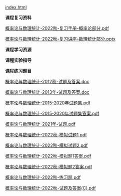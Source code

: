 <!-- tabs:start -->
[index.html](https://gh.hitcs.cc/https://raw.githubusercontent.com/HIT-OpenCS/CS_Courses/main/公共课程/概率论与数理统计/index.html)

**课程复习资料**

[概率论与数理统计-2022秋-复习手册-概率论部分.pdf](https://gh.hitcs.cc/https://raw.githubusercontent.com/HIT-OpenCS/CS_Courses/main/公共课程/概率论与数理统计/课程复习资料/概率论与数理统计-2022秋-复习手册-概率论部分.pdf)

[概率论与数理统计-2022秋-复习讲座-数理统计部分.pptx](https://gh.hitcs.cc/https://raw.githubusercontent.com/HIT-OpenCS/CS_Courses/main/公共课程/概率论与数理统计/课程复习资料/概率论与数理统计-2022秋-复习讲座-数理统计部分.pptx)

**课程学习资源**

**课程实验指导**

**课程练习题目**

[概率论与数理统计-2012秋-试题及答案.doc](https://gh.hitcs.cc/https://raw.githubusercontent.com/HIT-OpenCS/CS_Courses/main/公共课程/概率论与数理统计/课程练习题目/概率论与数理统计-2012秋-试题及答案.doc)

[概率论与数理统计-2013年-试题及答案.doc](https://gh.hitcs.cc/https://raw.githubusercontent.com/HIT-OpenCS/CS_Courses/main/公共课程/概率论与数理统计/课程练习题目/概率论与数理统计-2013年-试题及答案.doc)

[概率论与数理统计-2015-2020年试题集.pdf](https://gh.hitcs.cc/https://raw.githubusercontent.com/HIT-OpenCS/CS_Courses/main/公共课程/概率论与数理统计/课程练习题目/概率论与数理统计-2015-2020年试题集.pdf)

[概率论与数理统计-2015-2020年试题集答案.pdf](https://gh.hitcs.cc/https://raw.githubusercontent.com/HIT-OpenCS/CS_Courses/main/公共课程/概率论与数理统计/课程练习题目/概率论与数理统计-2015-2020年试题集答案.pdf)

[概率论与数理统计-2021年-试题.pdf](https://gh.hitcs.cc/https://raw.githubusercontent.com/HIT-OpenCS/CS_Courses/main/公共课程/概率论与数理统计/课程练习题目/概率论与数理统计-2021年-试题.pdf)

[概率论与数理统计-2022秋-模拟试题1.pdf](https://gh.hitcs.cc/https://raw.githubusercontent.com/HIT-OpenCS/CS_Courses/main/公共课程/概率论与数理统计/课程练习题目/概率论与数理统计-2022秋-模拟试题1.pdf)

[概率论与数理统计-2022秋-模拟试题2.pdf](https://gh.hitcs.cc/https://raw.githubusercontent.com/HIT-OpenCS/CS_Courses/main/公共课程/概率论与数理统计/课程练习题目/概率论与数理统计-2022秋-模拟试题2.pdf)

[概率论与数理统计-2022秋-模拟题1答案.pdf](https://gh.hitcs.cc/https://raw.githubusercontent.com/HIT-OpenCS/CS_Courses/main/公共课程/概率论与数理统计/课程练习题目/概率论与数理统计-2022秋-模拟题1答案.pdf)

[概率论与数理统计-2022秋-模拟题2答案.pdf](https://gh.hitcs.cc/https://raw.githubusercontent.com/HIT-OpenCS/CS_Courses/main/公共课程/概率论与数理统计/课程练习题目/概率论与数理统计-2022秋-模拟题2答案.pdf)

[概率论与数理统计-2022秋-练习题.pdf](https://gh.hitcs.cc/https://raw.githubusercontent.com/HIT-OpenCS/CS_Courses/main/公共课程/概率论与数理统计/课程练习题目/概率论与数理统计-2022秋-练习题.pdf)

[概率论与数理统计-2022秋-试题及答案(C).pdf](https://gh.hitcs.cc/https://raw.githubusercontent.com/HIT-OpenCS/CS_Courses/main/公共课程/概率论与数理统计/课程练习题目/概率论与数理统计-2022秋-试题及答案(C).pdf)

<!-- tabs:end -->